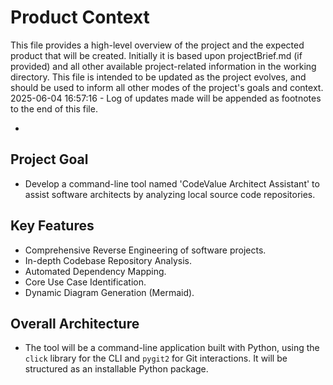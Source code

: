 # Product Context

This file provides a high-level overview of the project and the expected product that will be created. Initially it is based upon projectBrief.md (if provided) and all other available project-related information in the working directory. This file is intended to be updated as the project evolves, and should be used to inform all other modes of the project's goals and context.
2025-06-04 16:57:16 - Log of updates made will be appended as footnotes to the end of this file.

*

## Project Goal

*   Develop a command-line tool named 'CodeValue Architect Assistant' to assist software architects by analyzing local source code repositories.

## Key Features

*   Comprehensive Reverse Engineering of software projects.
*   In-depth Codebase Repository Analysis.
*   Automated Dependency Mapping.
*   Core Use Case Identification.
*   Dynamic Diagram Generation (Mermaid).

## Overall Architecture

*   The tool will be a command-line application built with Python, using the `click` library for the CLI and `pygit2` for Git interactions. It will be structured as an installable Python package.